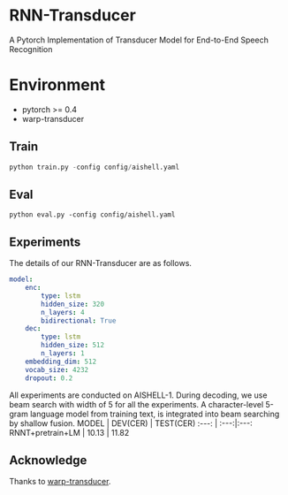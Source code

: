 # RNN-Transducer
A Pytorch Implementation of Transducer Model for End-to-End Speech Recognition

# Environment
- pytorch >= 0.4
- warp-transducer

## Train
```python
python train.py -config config/aishell.yaml
```

## Eval
```
python eval.py -config config/aishell.yaml
```

## Experiments
The details of our RNN-Transducer are as follows.
```yaml
model:
    enc:
        type: lstm
        hidden_size: 320
        n_layers: 4
        bidirectional: True
    dec:
        type: lstm
        hidden_size: 512
        n_layers: 1
    embedding_dim: 512
    vocab_size: 4232
    dropout: 0.2
```
All experiments are conducted on AISHELL-1. During decoding, we use beam search with width of 5 for all the experiments. A character-level 5-gram language model from training text, is integrated into beam searching by shallow fusion. 
MODEL | DEV(CER) | TEST(CER)
 :---: | :---:|:---:
RNNT+pretrain+LM | 10.13 | 11.82

## Acknowledge
Thanks to [warp-transducer](https://github.com/HawkAaron/warp-transducer).
